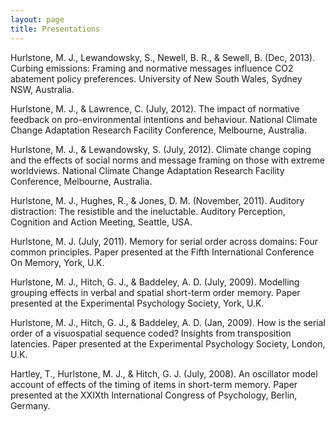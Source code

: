 ```yaml
---
layout: page
title: Presentations
---
```


Hurlstone, M. J., Lewandowsky, S., Newell, B. R., & Sewell, B. (Dec, 2013). Curbing emissions: Framing and normative messages influence CO2 abatement policy preferences. University of New South Wales, Sydney NSW, Australia.

Hurlstone, M. J., & Lawrence, C. (July, 2012). The impact of normative feedback on pro-environmental intentions and behaviour. National Climate Change Adaptation Research Facility Conference, Melbourne, Australia.

Hurlstone, M. J., & Lewandowsky, S. (July, 2012). Climate change coping and the effects of social norms and message framing on those with extreme worldviews. National Climate Change Adaptation Research Facility Conference, Melbourne, Australia.

Hurlstone, M. J., Hughes, R., & Jones, D. M. (November, 2011). Auditory distraction: The resistible and the ineluctable. Auditory Perception, Cognition and Action Meeting, Seattle, USA.

Hurlstone, M. J. (July, 2011). Memory for serial order across domains: Four common principles. Paper presented at the Fifth International Conference On Memory, York, U.K.

Hurlstone, M. J., Hitch, G. J., & Baddeley, A. D. (July, 2009). Modelling grouping effects in verbal and spatial short-term order memory. Paper presented at the Experimental Psychology Society, York, U.K.

Hurlstone, M. J., Hitch, G. J., & Baddeley, A. D. (Jan, 2009). How is the serial order of a visuospatial sequence coded? Insights from transposition latencies. Paper presented at the Experimental Psychology Society, London, U.K.

Hartley, T., Hurlstone, M. J., & Hitch, G. J. (July, 2008). An oscillator model account of effects of the timing of items in short-term memory. Paper presented at the XXIXth International Congress of Psychology, Berlin, Germany.
